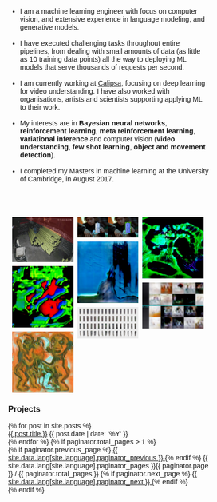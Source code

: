 <style>
    * {
  box-sizing: border-box;
}

body {
  margin: 0;
  font-family: Arial;
}

.header {
  text-align: center;
  padding: 32px;
}

.row {
  display: -ms-flexbox; /* IE10 */
  display: flex;
  -ms-flex-wrap: wrap; /* IE10 */
  flex-wrap: wrap;
  padding: 0 4px;
}

/* Create four equal columns that sits next to each other */
.column {
  -ms-flex: 33%; /* IE10 */
  flex: 33%;
  max-width: 33%;
  padding: 0 4px;
}

.column img {
  margin-top: 8px;
  vertical-align: middle;
  width: 100%;
}

/* Responsive layout - makes a two column-layout instead of four columns */
@media screen and (max-width: 800px) {
  .column {
    -ms-flex: 50%;
    flex: 50%;
    max-width: 50%;
  }
}

/* Responsive layout - makes the two columns stack on top of each other instead of next to each other */
@media screen and (max-width: 600px) {
  .column {
    -ms-flex: 100%;
    flex: 100%;
    max-width: 100%;
  }
}

</style>
* I am a machine learning engineer with focus on computer vision, and extensive experience in language modeling, and generative models. 
<br/><br/>
* I have executed challenging tasks throughout entire pipelines, from dealing with small amounts of data (as little as 10 training data points) all the way to deploying ML models that serve thousands of requests per second.
<br/><br/>
* I am currently working at [Calipsa](calipsa.io), focusing on deep learning for video understanding. I have also worked with organisations, artists and scientists supporting applying ML to their work.
<br/><br/>
* My interests are in **Bayesian neural networks**, **reinforcement learning**, **meta reinforcement learning**, **variational inference** and computer vision (**video understanding**, **few shot learning**, **object and movement detection**).
<br/><br/>
* I completed my Masters in machine learning at the University of Cambridge, in August 2017. 

<br/><br/>

<div class="row"> 
  <div class="column">
    <img src="/assets/images/calipsa/calipsa.gif" style="width:100%">
    <img src="/assets/images/thedoors/zachblas_the-doors_GAN-LSD.jpg" style="width:100%">
      <img src="/assets/images/xin.jpg" style="width:100%">
    
  </div>
  <div class="column">
    <img src="/assets/images/fa/can1.jpg" style="width:100%">
    <img src="/assets/images/thedoors/zachblas_the-doors_california-glass-architecture.jpg" style="width:100%">
    <img src="/assets/images/can3.jpg" style="width:100%">
    
  </div>  
  <div class="column">
    <img src="/assets/images/thedoors/zachblas_the-doors_GAN-brains-and-neural-networks3.jpg" style="width:100%">
    <img src="/assets/images/cad.jpg" style="width:100%">
<!--     <img src="/assets/images/thedoors/zachblas_the-doors_GAN-brains-and-neural-networks3.jpg" style="width:100%"> -->
    
  </div>
</div>


### Projects ###
<article class="container-posts">
  {% for post in site.posts %}
  <div class="posts-list-item">
    <span class="posts-list-item-name float-left">
      <a href="{{ post.url }}">{{ post.title }}</a>
    </span>
    <span class="posts-list-item-date float-right">
      {{ post.date | date: '%Y' }}
    </span>
  </div>
  {% endfor %}
  {% if paginator.total_pages > 1 %}
  <div class="list-pagination">
    {% if paginator.previous_page %}
    <a href="{{ paginator.previous_page_path }}" class="float-left">
      {{ site.data.lang[site.language].paginator_previous }}
    </a>
    {% endif %}
    <span class="page_number">
      {{ site.data.lang[site.language].paginator_pages }}{{ paginator.page }} / {{ paginator.total_pages }}
    </span>
    {% if paginator.next_page %}
    <a href="{{ paginator.next_page_path }}" class="float-right">
      {{ site.data.lang[site.language].paginator_next }}
    </a>
    {% endif %}
  </div>
  {% endif %}
</article>
